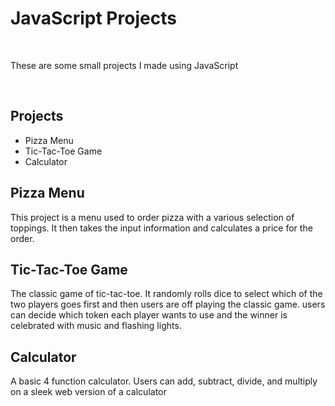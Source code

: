 <h1>JavaScript Projects</h1><br>
<p>These are some small projects I made using JavaScript</p><br>
<h2>Projects</h2>
<ul>
  <li>Pizza Menu</li>
  <li>Tic-Tac-Toe Game</li>
  <li>Calculator</li>
 </ul>
 <h2>Pizza Menu</h2>
 <p>This project is a menu used to order pizza with a various selection of toppings. It then takes the 
  input information and calculates a price for the order.</p>
  <h2>Tic-Tac-Toe Game</h2>
  <p>The classic game of tic-tac-toe. It randomly rolls dice to select which of the two players goes first
  and then users are off playing the classic game. users can decide which token each player wants
  to use and the winner is celebrated with music and flashing lights.</p>
  <h2>Calculator</h2>
  <p>A basic 4 function calculator. Users can add, subtract, divide, and multiply on a sleek web version of a 
  calculator</p>
